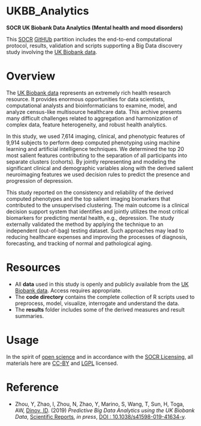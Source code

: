# UKBB_Analytics
**SOCR UK Biobank Data Analytics (Mental health and mood disorders)**

This [SOCR](http://socr.umich.edu/) [GitHUb](https://github.com/SOCR) partition includes the end-to-end computational protocol, results, 
validation and scripts supporting a Big Data discovery study involving the [UK Biobank data](http://www.ukbiobank.ac.uk).


# Overview
The [UK Biobank data](http://www.ukbiobank.ac.uk) represents an extremely rich health research resource. It provides enormous
opportunities for data scientists, computational analysts and bioinformaticians to examine, model, and analyze census-like multisource healthcare data. This archive presents many difficult challenges related to aggregation and harmonization of complex data,
feature heterogeneity, and robust health analytics. 

In this study, we used 7,614 imaging, clinical, and phenotypic features of 9,914 subjects to perform deep computed phenotyping using machine learning and artificial intelligence techniques. We determined the top 20 most salient features contributing to the separation of all participants into separate clusters (cohorts). By jointly representing and modeling the significant clinical and demographic variables along with the derived salient neuroimaging features we used decision rules to predict the presence and progression of depression. 

This study reported on the consistency and reliability of the derived computed phenotypes and the top salient imaging biomarkers that
contributed to the unsupervised clustering. The main outcome is a clinical decision support system that identifies and jointly utilizes the most critical biomarkers for predicting mental health, e.g., depression. The study externally validated the method by applying the technique to an independent (out-of-bag) testing dataset. Such approaches may lead to reducing healthcare expenses and improving the processes of diagnosis, forecasting, and tracking of normal and pathological aging.


# Resources
* All **data** used in this study is openly and publicly available from the [UK Biobank data](http://www.ukbiobank.ac.uk). Access requires appropriate.
* The **code directory** contains the complete collection of R scripts used to preprocess, model, visualize, interrogate and understand the data.
* The **results** folder includes some of the derived measures and result summaries.


# Usage
In the spirit of [open science](https://en.wikipedia.org/wiki/Open_science) and in accordance with the [SOCR Licensing](http://socr.umich.edu/html/SOCR_CitingLicense.html), all materials here are [CC-BY](https://creativecommons.org/licenses/) and [LGPL](https://opensource.org/licenses/lgpl-license) licensed.


# Reference
* Zhou, Y, Zhao, l, Zhou, N, Zhao, Y, Marino, S, Wang, T, Sun, H, Toga, AW, [Dinov, ID](http://www.socr.umich.edu/people/dinov/).  (2019) *Predictive Big Data Analytics using the UK Biobank Data*, 
[Scientific Reports](https://www.nature.com/srep/), *in press*, [DOI : 10.1038/s41598-019-41634-y](http://doi.org/10.1038/s41598-019-41634-y).
